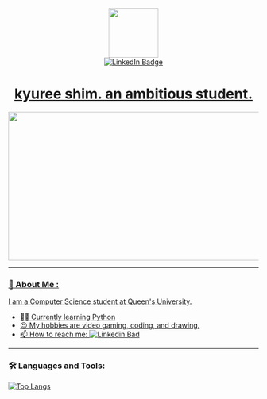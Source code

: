 <div id="header" align="center">
  <img src="https://media.giphy.com/media/k0ijJhqrUP4T2EvmJ1/giphy.gif" width="100"/>
 </div>
<div id="badges" align="center">
  <a href="https://www.linkedin.com/in/kyu-ree-shim-277211205/">
  <img src="https://img.shields.io/badge/LinkedIn-blue?style=for-the-badge&logo=linkedin&logoColor=white" alt="LinkedIn Badge"/>
 </div>
  
<h1 align="center">
   kyuree shim.  an ambitious student.
</h1>

<div align="center">
  <img src="https://media.giphy.com/media/dWesBcTLavkZuG35MI/giphy.gif" width="600" height="300"/>
  </div>

---
  
  
### 🤍 About Me :
I am a Computer Science student at Queen's University.
- 👩‍🎓 Currently learning Python
- 😍 My hobbies are video gaming, coding, and drawing.
- 📫 How to reach me: [![Linkedin Bad](https://img.shields.io/badge/-Kyuree-blue?style=flat&logo=Linkedin&logoColor=white)](https://www.linkedin.com/in/kyu-ree-shim-277211205/)

---
  
  
### 🛠️ Languages and Tools:
[![Top Langs](https://github-readme-stats.vercel.app/api/top-langs/?username=your-github-username&layout=compact&theme=vision-friendly-dark)](https://hithub.com/kiwinomm/github-readme-stats)

